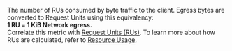 The number of RUs consumed by byte traffic to the client. Egress bytes are converted to Request Units using this equivalency:
<br>
<b>1 RU = 1 KiB Network egress.</b>
<br>
Correlate this metric with [Request Units (RUs)](#tenant.consumption.request_units). To learn more about how RUs are calculated, refer to [Resource Usage](resource-usage-basic.md).